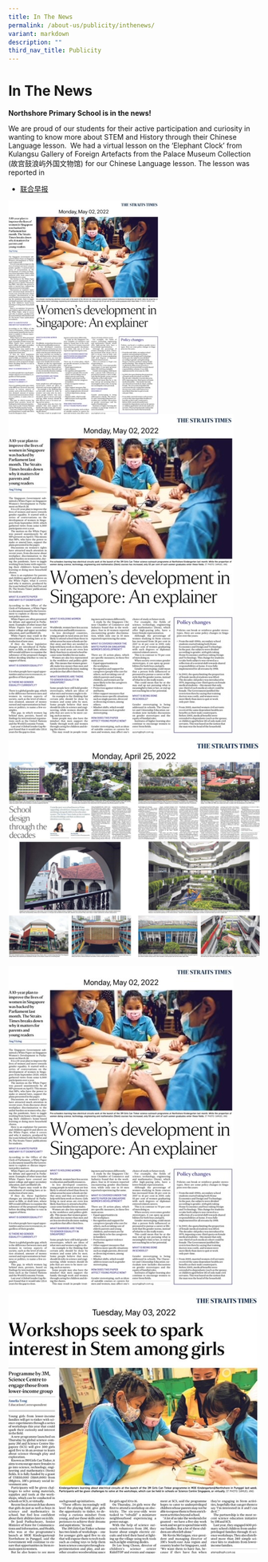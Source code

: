 ```yaml
---
title: In The News
permalink: /about-us/publicity/inthenews/
variant: markdown
description: ""
third_nav_title: Publicity
---
```

# **In The News**

<strong>Northshore Primary School is in the news!</strong>
<p>We are proud of our students for their active participation and curiosity in wanting to know more about STEM and History through their Chinese Language lesson.&nbsp;  
We had a virtual lesson on the ‘Elephant Clock’ from Kulangsu Gallery of Foreign Artefacts from the Palace Museum Collection (故宫鼓浪屿外国文物馆) for our Chinese Language lesson. The lesson was reported in</p>
<ul>
	<li><a href="https://www.zaobao.com.sg/news/singapore/story20210324-1133601">联合早报</a>
	</li>	
</ul>

<img style="width:60%" align="left" src="/images/2 May 2022 Women in STEM.jpg">     

<br clear="left">

<img align="left" src="/images/2 May 2022 Women in STEM.jpg">     

<br clear="left">

![](/images/25%20April%202022%20School%20Design.jpg)
	
![](/images/2%20May%202022%20Women%20in%20STEM.jpg)

![](/images/3%20May%202022%203M%20STEM%20workshop.jpg)